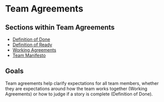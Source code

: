 # Team Agreements

## Sections within Team Agreements

* [Definition of Done](./Team-Agreements/Definition-of-Done.md)
* [Definition of Ready](./Team-Agreements/Definition-of-Ready.md)
* [Working Agreements](./Team-Agreements/Working-Agreements.md)
* [Team Manifesto](./Team-Agreements/Team-Manifesto.md)

## Goals

Team agreements help clarify expectations for all team members, whether they are expectations around how the team works together (Working Agreements) or how to judge if a story is complete (Definition of Done).
